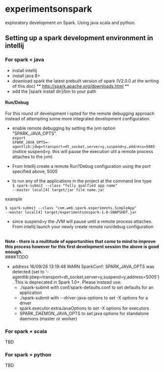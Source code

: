 # experimentsonspark
exploratory development on Spark. Using java scala and python.

## Setting up a spark development environment in intellij

### For spark + java
* install intellij
* install java 8+
* download spark the latest prebuilt version of spark (V2.0.0 at the writing of this doc)
** http://spark.apache.org/downloads.html **
* add the [spark install dir]/bin to your path

#### Run/Debug
For this round of development I opted for the remote debugging approach instead of attempting some 
more integrated development configuration. 

* enable remote debugging by setting the jvm option "SPARK_JAVA_OPTS". <br>
<code>export SPARK_JAVA_OPTS=-agentlib:jdwp=transport=dt_socket,server=y,suspend=y,address=5005</code>
<br>(notice suspend=y. this will pause the execution util a remote process attaches to the jvm)

* From Intellij create a remote Run?Debug configuration using the port specified above, 5005
* to run any of the applications in the project at the command line type <br>
<code>$ spark-submit --class "fully qualfied app name"  --master local[4] target/jar file name.jar</code> <br>

example<br>

<code>$ spark-submit --class "com.wmb.spark.experiments.SimpleApp"  --master local[4] target/experimentsonspark-1.0-SNAPSHOT.jar</code>

* since suspend=y the JVM will pause until a remote process attaches. From intellij launch your newly create remote run/debug configuration

<br><b>Note - there is a multitude of opportunities that come to mind to improve this process however for this first development session the above is good enough.</b>
<br>
####TODO
* address 
    16/09/26 13:19:48 WARN SparkConf: 
    SPARK_JAVA_OPTS was detected (set to '-agentlib:jdwp=transport=dt_socket,server=y,suspend=y,address=5005').
    This is deprecated in Spark 1.0+.
    Please instead use:
     - ./spark-submit with conf/spark-defaults.conf to set defaults for an application
     - ./spark-submit with --driver-java-options to set -X options for a driver
     - spark.executor.extraJavaOptions to set -X options for executors
     - SPARK_DAEMON_JAVA_OPTS to set java options for standalone daemons (master or worker)


### For spark + scala
TBD

### For spark + python
TBD

